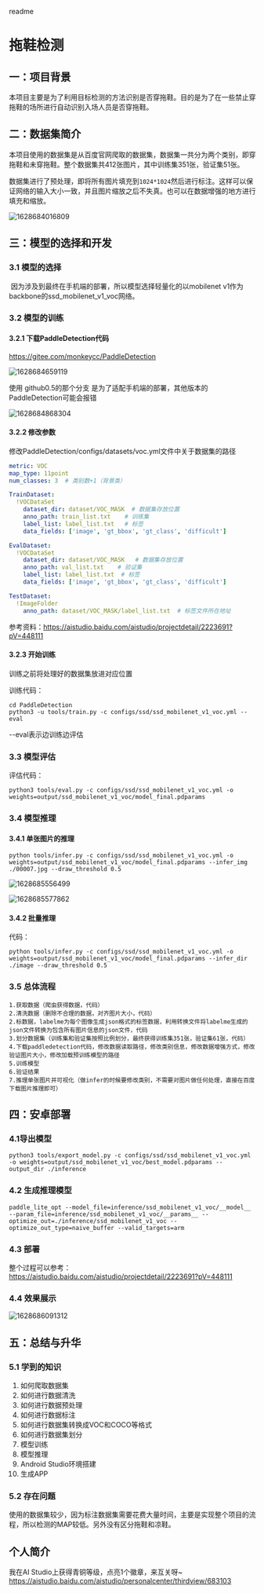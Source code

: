 readme

# 拖鞋检测

## 一：项目背景

​	本项目主要是为了利用目标检测的方法识别是否穿拖鞋。目的是为了在一些禁止穿拖鞋的场所进行自动识别入场人员是否穿拖鞋。

## 二：数据集简介

​	本项目使用的数据集是从百度官网爬取的数据集，数据集一共分为两个类别，即穿拖鞋和未穿拖鞋。整个数据集共412张图片，其中训练集351张，验证集51张。

​	数据集进行了预处理，即将所有图片填充到`1024*1024`然后进行标注。这样可以保证网络的输入大小一致，并且图片缩放之后不失真。也可以在数据增强的地方进行填充和缩放。

![1628684016809](image/1628684016809.png)

## 三：模型的选择和开发

### 3.1 模型的选择

​	因为涉及到最终在手机端的部署，所以模型选择轻量化的以mobilenet v1作为backbone的ssd_mobilenet_v1_voc网络。

### 3.2 模型的训练

#### 3.2.1 下载PaddleDetection代码

https://gitee.com/monkeycc/PaddleDetection

![1628684659119](readme.assets/1628684659119.png)

使用 github0.5的那个分支 是为了适配手机端的部署，其他版本的PaddleDetection可能会报错

![1628684868304](readme.assets/1628684868304.png)

#### 3.2.2 修改参数

修改PaddleDetection/configs/datasets/voc.yml文件中关于数据集的路径

```yaml
metric: VOC
map_type: 11point
num_classes: 3  # 类别数+1（背景类）

TrainDataset:
  !VOCDataSet
    dataset_dir: dataset/VOC_MASK  # 数据集存放位置
    anno_path: train_list.txt    # 训练集
    label_list: label_list.txt   # 标签
    data_fields: ['image', 'gt_bbox', 'gt_class', 'difficult']

EvalDataset:
  !VOCDataSet
    dataset_dir: dataset/VOC_MASK   # 数据集存放位置
    anno_path: val_list.txt    # 验证集
    label_list: label_list.txt  # 标签
    data_fields: ['image', 'gt_bbox', 'gt_class', 'difficult']

TestDataset:
  !ImageFolder
    anno_path: dataset/VOC_MASK/label_list.txt  # 标签文件所在地址
```

参考资料：https://aistudio.baidu.com/aistudio/projectdetail/2223691?pV=448111

#### 3.2.3 开始训练

训练之前将处理好的数据集放进对应位置

训练代码：

```
cd PaddleDetection
python3 -u tools/train.py -c configs/ssd/ssd_mobilenet_v1_voc.yml --eval
```

--eval表示边训练边评估

### 3.3 模型评估

评估代码：

```
python3 tools/eval.py -c configs/ssd/ssd_mobilenet_v1_voc.yml -o weights=output/ssd_mobilenet_v1_voc/model_final.pdparams
```

### 3.4 模型推理

#### 3.4.1 单张图片的推理

```
python tools/infer.py -c configs/ssd/ssd_mobilenet_v1_voc.yml -o weights=output/ssd_mobilenet_v1_voc/model_final.pdparams --infer_img ./00007.jpg --draw_threshold 0.5
```

![1628685556499](readme.assets/1628685556499.png)

![1628685577862](readme.assets/1628685577862.png)

#### 3.4.2 批量推理

代码：

```
python tools/infer.py -c configs/ssd/ssd_mobilenet_v1_voc.yml -o weights=output/ssd_mobilenet_v1_voc/model_final.pdparams --infer_dir ./image --draw_threshold 0.5
```

### 3.5 总体流程

```
1.获取数据（爬虫获得数据，代码）
2.清洗数据（删除不合理的数据，对齐图片大小，代码）
2.标数据，labelme为每个图像生成json格式的标签数据，利用转换文件将labelme生成的json文件转换为包含所有图片信息的json文件，代码
3.划分数据集（训练集和验证集按照比例划分，最终获得训练集351张，验证集61张，代码）
4.下载paddledetection代码，修改数据读取路径，修改类别信息，修改数据增强方式，修改验证图片大小，修改加载预训练模型的路径
5.训练模型
6.验证结果
7.推理单张图片并可视化（做infer的时候要修改类别，不需要对图片做任何处理，直接在百度下载图片推理即可）
```



## 四：安卓部署

### 4.1导出模型

```
python3 tools/export_model.py -c configs/ssd/ssd_mobilenet_v1_voc.yml -o weights=output/ssd_mobilenet_v1_voc/best_model.pdparams --output_dir ./inference
```

### 4.2 生成推理模型

```
paddle_lite_opt --model_file=inference/ssd_mobilenet_v1_voc/__model__ --param_file=inference/ssd_mobilenet_v1_voc/__params__ --optimize_out=./inference/ssd_mobilenet_v1_voc --optimize_out_type=naive_buffer --valid_targets=arm
```

### 4.3 部署

整个过程可以参考：https://aistudio.baidu.com/aistudio/projectdetail/2223691?pV=448111

### 4.4 效果展示

![1628686091312](readme.assets/1628686091312.png)





## 五：总结与升华

### 5.1 学到的知识

1. 如何爬取数据集
2. 如何进行数据清洗
3. 如何进行数据预处理
4. 如何进行数据标注
5. 如何进行数据集转换成VOC和COCO等格式
6. 如何进行数据集划分
7. 模型训练
8. 模型推理
9. Android Studio环境搭建
10. 生成APP

### 5.2 存在问题

​	使用的数据集较少，因为标注数据集需要花费大量时间，主要是实现整个项目的流程，所以检测的MAP较低。另外没有区分拖鞋和凉鞋。

## 个人简介

我在AI Studio上获得青铜等级，点亮1个徽章，来互关呀~ https://aistudio.baidu.com/aistudio/personalcenter/thirdview/683103